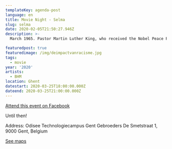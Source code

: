 ```yaml
---
templateKey: agenda-post
language: en
title: Movie Night - Selma
slug: selma
date: 2020-02-05T21:50:27.946Z
description: >-
  March 1965. Pastor Martin Luther King, who received the Nobel Peace Prize a few months earlier, travels to Selma, Alabama, the starting point for a peaceful march. His goal: to get President Lyndon B. Johnson to legislate to ensure the unconditional right to vote for African-Americans in the southern states. In these states, in fact, while the law gives them the right, the black community still cannot vote.

featuredpost: true
featuredimage: /img/deimpactvanracisme.jpg
tags:
  - movie
year: '2020'
artists:
  - BHM
location: Ghent
datestart: 2020-03-25T18:00:00.000Z
dateend: 2020-03-25T21:00:00.000Z
---
```

[Attend this event on Facebook](https://www.facebook.com/events/182348812860756/)

Until then!

Address: Odisee Technologiecampus Gent
Gebroeders De Smetstraat 1, 9000 Gent, Belgium

[See maps](https://goo.gl/maps/XdcTg7zrDVHkN5hDA)
